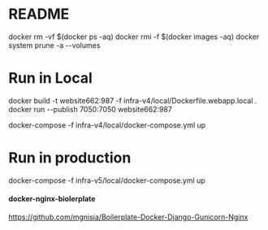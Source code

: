 # README #


docker rm -vf $(docker ps -aq)
docker rmi -f $(docker images -aq)
docker system prune -a --volumes


# Run in Local #
docker build -t website662:987 -f infra-v4/local/Dockerfile.webapp.local .
docker run --publish 7050:7050 website662:987 

docker-compose -f infra-v4/local/docker-compose.yml up


# Run in production #
docker-compose -f infra-v5/local/docker-compose.yml up

#### docker-nginx-biolerplate
https://github.com/mgnisia/Boilerplate-Docker-Django-Gunicorn-Nginx


